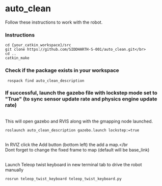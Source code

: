 # auto_clean
Follow these instructions to work with the robot.

<h3>Instructions</h3>

```
cd {your_catkin_workspace}/src
git clone https://github.com/SIDDHARTH-S-001/auto_clean.git</br>
cd ..
catkin_make
```

  
<h3>Check if the package exists in your workspace</h3>

```
 rospack find auto_clean_description
```
  
<h3>If successful, launch the gazebo file with lockstep mode set to "True" (to sync sensor update rate and physics engine update rate)</h3>
<br>This will open gazebo and RVIS along with the gmapping node launched.</br>

```
roslaunch auto_clean_description gazebo.launch lockstep:=true
```


<br>In RVIZ click the Add button (bottom left) the add a map.</br
<br>Dont forget to change the fixed frame to map (default will be base_link)</br>

<br>Launch Teleop twist keyboard in new terminal tab to drive the robot manually</br>

```
rosrun teleop_twist_keyboard teleop_twist_keyboard.py
```


